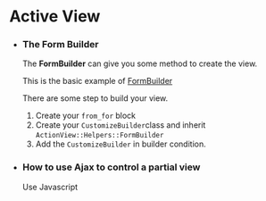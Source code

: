 # Active View
  * ### The Form Builder
    The <b>FormBuilder</b> can give you some method to create the view.

    This is the basic example of [FormBuilder](http://api.rubyonrails.org/classes/ActionView/Helpers/FormBuilder.html)

    There are some step to build your view.

    1. Create your ```from_for``` block
    2. Create your ```CustomizeBuilder```class and inherit ```ActionView::Helpers::FormBuilder```
    3. Add the ```CustomizeBuilder``` in builder condition.

  * ### How to use Ajax to control a partial view
    Use Javascript 
